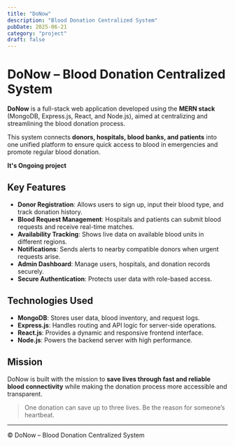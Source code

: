 ```yaml
---
title: "DoNow"
description: "Blood Donation Centralized System"
pubDate: 2025-06-21
category: "project"
draft: false
---
```


# DoNow – Blood Donation Centralized System

**DoNow** is a full-stack web application developed using the **MERN stack** (MongoDB, Express.js, React, and Node.js), aimed at centralizing and streamlining the blood donation process.

This system connects **donors, hospitals, blood banks, and patients** into one unified platform to ensure quick access to blood in emergencies and promote regular blood donation.

**It's Ongoing project**

## Key Features

- **Donor Registration**: Allows users to sign up, input their blood type, and track donation history.
- **Blood Request Management**: Hospitals and patients can submit blood requests and receive real-time matches.
- **Availability Tracking**: Shows live data on available blood units in different regions.
- **Notifications**: Sends alerts to nearby compatible donors when urgent requests arise.
- **Admin Dashboard**: Manage users, hospitals, and donation records securely.
- **Secure Authentication**: Protects user data with role-based access.

## Technologies Used

- **MongoDB**: Stores user data, blood inventory, and request logs.
- **Express.js**: Handles routing and API logic for server-side operations.
- **React.js**: Provides a dynamic and responsive frontend interface.
- **Node.js**: Powers the backend server with high performance.

## Mission

DoNow is built with the mission to **save lives through fast and reliable blood connectivity** while making the donation process more accessible and transparent.

> One donation can save up to three lives. Be the reason for someone’s heartbeat.

---

© DoNow – Blood Donation Centralized System
